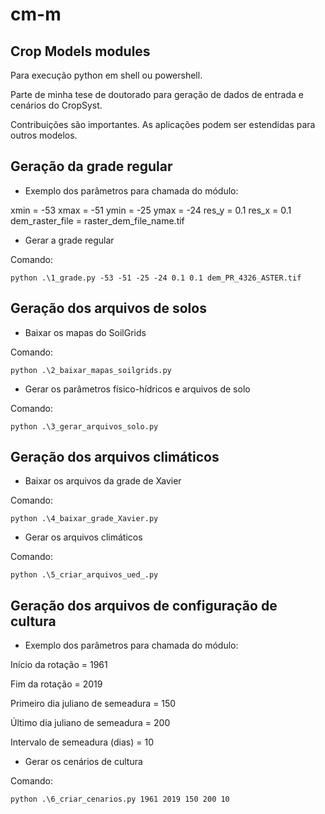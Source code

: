# cm-m
## Crop Models modules

Para execução python em shell ou powershell.

Parte de minha tese de doutorado para geração de dados de entrada e cenários do CropSyst.

Contribuições são importantes. As aplicações podem ser estendidas para outros modelos.


## Geração da grade regular

- Exemplo dos parâmetros para chamada do módulo:

xmin = -53
xmax = -51
ymin = -25
ymax = -24
res_y = 0.1
res_x = 0.1
dem_raster_file = raster_dem_file_name.tif

- Gerar a grade regular 

Comando:
```
python .\1_grade.py -53 -51 -25 -24 0.1 0.1 dem_PR_4326_ASTER.tif
```

## Geração dos arquivos de solos

- Baixar os mapas do SoilGrids

Comando:
```
python .\2_baixar_mapas_soilgrids.py
```
- Gerar os parâmetros físico-hídricos e arquivos de solo

Comando:
```
python .\3_gerar_arquivos_solo.py
```

## Geração dos arquivos climáticos

- Baixar os arquivos da grade de Xavier

Comando:
```
python .\4_baixar_grade_Xavier.py
```
- Gerar os arquivos climáticos

Comando:
```
python .\5_criar_arquivos_ued_.py
```

## Geração dos arquivos de configuração de cultura

- Exemplo dos parâmetros para chamada do módulo:

Início da rotação = 1961

Fim da rotação = 2019

Primeiro dia juliano de semeadura = 150

Último dia juliano de semeadura = 200

Intervalo de semeadura (dias) = 10

- Gerar os cenários de cultura

Comando:
```
python .\6_criar_cenarios.py 1961 2019 150 200 10
```